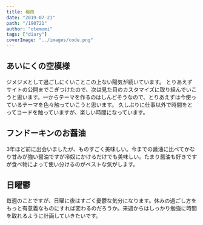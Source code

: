 ```yaml
---
title: 梅雨
date: "2019-07-21"
path: "/190721"
author: "otemomi"
tags: ["diary"]
coverImage: "../images/code.png"
---
```


## あいにくの空模様

ジメジメとして過ごしにくいことこの上ない陽気が続いています。
とりあえずサイトの公開までこぎつけたので、次は見た目のカスタマイズに取り組んでいこうと思います。一からテーマを作るのはしんどそうなので、とりあえずは今使っているテーマを色々触っていこうと思います。
久しぶりに仕事以外で時間をとってコードを触っていますが、楽しい時間になっています。

## フンドーキンのお醤油

3年ほど前に出会いましたが、ものすごく美味しい。今までの醤油に比べてかなり甘みが強い醤油ですが冷奴にかけるだけでも美味しい。たまり醤油も好きですが食べ物によって使い分けるのがベストな気がします。

## 日曜鬱

毎週のことですが、日曜に夜はすごく憂鬱な気分になります。休みの過ごし方をもっと有意義なものにすれば変わるのだろうか。来週からはしっかり勉強に時間を取れるように計画していきたいです。
